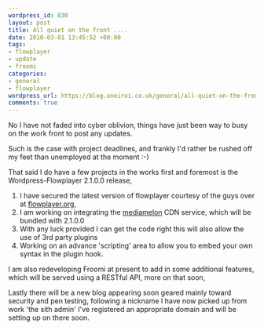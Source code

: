 ```yaml
--- 
wordpress_id: 830
layout: post
title: All quiet on the front ....
date: 2010-03-01 13:45:52 +00:00
tags: 
- flowplayer
- update
- froomi
categories: 
- general
- flowplayer
wordpress_url: https://blog.oneiroi.co.uk/general/all-quiet-on-the-front
comments: true
---
```

No I have not faded into cyber oblivion, things have just been way to busy on the work front to post any updates.

Such is the case with project deadlines, and frankly I'd rather be rushed off my feet than unemployed at the moment :-)

That said I do have a few projects in the works first and foremost is the Wordpress-Flowplayer 2.1.0.0 release,
<ol>
	<li>I have secured the latest version of flowplayer courtesy of the guys over at <a href="https://flowplayer.org">flowplayer.org</a>,</li>
	<li>I am working on integrating the <a href="https://mediamelon.com">mediamelon</a> CDN service, which will be bundled with 2.1.0.0</li>
	<li>With any luck provided I can get the code right this will also allow the use of 3rd party plugins</li>
	<li>Working on an advance 'scripting' area to allow you to embed your own syntax in the plugin hook.</li>
</ol>
I am also redeveloping Froomi at present to add in some additional features, which will be served using a RESTful API, more on that soon,

Lastly there will be a new blog appearing soon geared mainly toward security and pen testing, following a nickname I have now picked up from work 'the sith admin' I've registered an appropriate domain and will be setting up on there soon.
